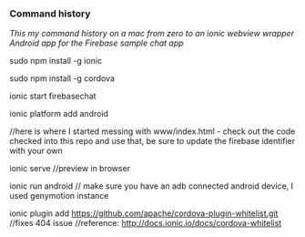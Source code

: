 ### Command history 

*This my command history on a mac from zero to an ionic webview wrapper Android app for the Firebase sample chat app*

sudo npm install -g ionic  

sudo npm install -g cordova 

ionic start firebasechat

ionic platform add android

//here is where I started messing with www/index.html - check out the code checked into this repo and use that, be sure to update the firebase identifier with your own

ionic serve //preview in browser

ionic run android // make sure you have an adb connected android device, I used genymotion instance

ionic plugin add https://github.com/apache/cordova-plugin-whitelist.git //fixes 404 issue
//reference: http://docs.ionic.io/docs/cordova-whitelist

